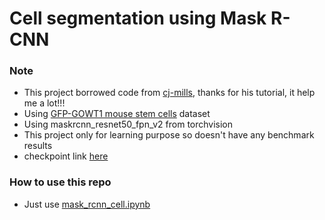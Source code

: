 # Cell segmentation using Mask R-CNN

### Note
- This project borrowed code from [cj-mills](https://github.com/cj-mills/pytorch-mask-rcnn-tutorial-code), thanks for his tutorial, it help me a lot!!!
- Using [GFP-GOWT1 mouse stem cells](http://celltrackingchallenge.net/2d-datasets/) dataset
- Using maskrcnn_resnet50_fpn_v2 from torchvision
- This project only for learning purpose so doesn't have any benchmark results
- checkpoint link [here](https://drive.google.com/file/d/1-71yJP0mDivh1qgbCkkUYTCKYc-PZjFZ/view?usp=drive_link)

### How to use this repo
- Just use [mask_rcnn_cell.ipynb](mask_rcnn_cell.ipynb)